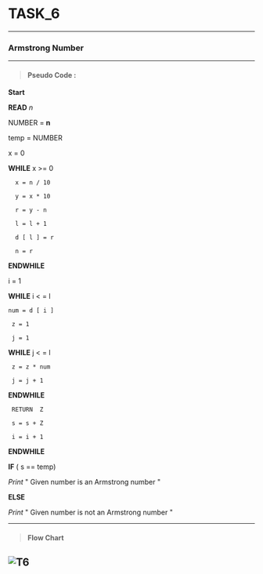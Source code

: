 <!--Heading-->
# TASK_6
---

### Armstrong Number

----
> #### Pseudo Code :
__Start__

__READ__      _n_

NUMBER =  __n__

temp = NUMBER

x = 0

__WHILE__  x >= 0

      x = n / 10

      y = x * 10

      r = y - n

      l = l + 1

      d [ l ] = r

      n = r

__ENDWHILE__

  i = 1

__WHILE__ i < = l
    
    num = d [ i ]
  
     z = 1
      
     j = 1

  __WHILE__ j < = l

     z = z * num

     j = j + 1
  __ENDWHILE__

     RETURN  Z

     s = s + Z

     i = i + 1

__ENDWHILE__

__IF__ ( s == temp)
    
   _Print_ " Given number is an Armstrong number "

__ELSE__

_Print_ " Given number is not an Armstrong number "

___

> #### Flow Chart

![T6](https://lh4.googleusercontent.com/gBWK1X6VGohgD04n_nAeDy6dlqFcVrIxUMeFnDR3N5mbrHJb6zMaEadjYapcwizUXBOcQNLRRFtr78RY66zUpuiSKhhRHMDfxoXXeTsn-RF6UpNA7w=w1280)
---

     


     











